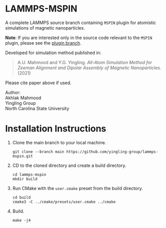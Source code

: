 # LAMMPS-MSPIN
A complete LAMMPS source branch containing `MSPIN` plugin for atomistic
simulations of magnetic nanoparticles.

**Note**: If you are interested only in the source code relevant to the `MSPIN`
plugin, please see the [plugin branch](/tree/plugin "plugin branch").

Developed for simulation method published in:
>A.U. Mahmood and Y.G. Yingling. *All-Atom Simulation Method for Zeeman Alignment
and Dipolar Assembly of Magnetic Nanoparticles.* (2021)

Please cite paper above if used.

Author:   
Akhlak Mahmood   
Yingling Group  
North Carolina State University

# Installation Instructions

1. Clone the main branch to your local machine.
    ```
    git clone --branch main https://github.com/yingling-group/lammps-mspin.git
    ```

2. CD to the cloned directory and create a build directory.
    ```
    cd lammps-mspin
    mkdir build
    ```
3. Run CMake with the `user.cmake` preset from the build directory.
    ```
    cd build
    cmake3 -C ../cmake/presets/user.cmake ../cmake
    ```

4. Build.
    ```
    make -j4
    ```
